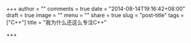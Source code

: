 +++
author = ""
comments = true
date = "2014-08-14T19:16:42+08:00"
draft = true
image = ""
menu = ""
share = true
slug = "post-title"
tags = ["C++"]
title = "我为什么还这么专注C++"

+++

